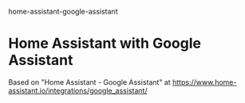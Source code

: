 home-assistant-google-assistant
# Home Assistant with Google Assistant

Based on "Home Assistant - Google Assistant" at https://www.home-assistant.io/integrations/google_assistant/

